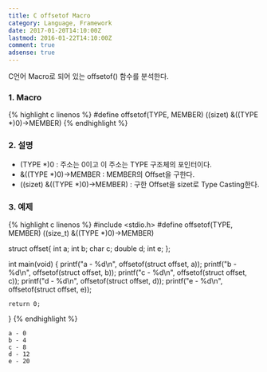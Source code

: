 ```yaml
---
title: C offsetof Macro
category: Language, Framework
date: 2017-01-20T14:10:00Z
lastmod: 2016-01-22T14:10:00Z
comment: true
adsense: true
---
```


C언어 Macro로 되어 있는 offsetof() 함수를 분석한다.

### 1. Macro

{% highlight c linenos  %}
#define‬ offsetof(TYPE, MEMBER) ((sizet) &((TYPE *)0)->MEMBER)
{% endhighlight %}

### 2. 설명

* (TYPE *)0 : 주소는 0이고 이 주소는 TYPE 구조체의 포인터이다.
* &((TYPE *)0)->MEMBER : MEMBER의 Offset을 구한다.
* ((sizet) &((TYPE *)0)->MEMBER) : 구한 Offset을 sizet로 Type Casting한다.

### 3. 예제

{% highlight c linenos  %}
#include <stdio.h>
#define  offsetof(TYPE, MEMBER) ((size_t) &((TYPE *)0)->MEMBER)

struct offset{
    int a;
    int b;
    char c;
    double d;
    int e;
};

int main(void)
{
    printf("a - %d\n", offsetof(struct offset, a));
    printf("b - %d\n", offsetof(struct offset, b));
    printf("c - %d\n", offsetof(struct offset, c));
    printf("d - %d\n", offsetof(struct offset, d));
    printf("e - %d\n", offsetof(struct offset, e));

    return 0;
}
{% endhighlight %}

~~~
a - 0
b - 4
c - 8
d - 12
e - 20
~~~
